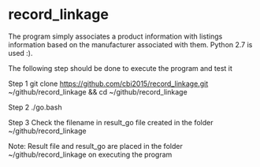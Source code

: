 # record_linkage
The program simply associates a product information with listings information based on the manufacturer associated with them.
Python 2.7 is used :).

The following step should be done to execute the program and test it

Step 1
git clone https://github.com/cbi2015/record_linkage.git ~/github/record_linkage && cd ~/github/record_linkage

Step 2
./go.bash

Step 3
Check the filename in result_go file created in the folder ~/github/record_linkage

Note:
Result file and result_go are placed in the folder ~/github/record_linkage on executing the program


